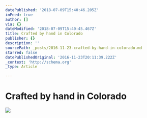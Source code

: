 ```yaml
---
datePublished: '2018-07-09T15:40:46.205Z'
inFeed: true
author: []
via: {}
dateModified: '2018-07-09T15:40:45.467Z'
title: Crafted by hand in Colorado
publisher: {}
description: ''
sourcePath: _posts/2016-11-23-crafted-by-hand-in-colorado.md
starred: false
datePublishedOriginal: '2016-11-23T20:11:39.222Z'
_context: 'http://schema.org'
_type: Article

---
```

# **Crafted by hand in Colorado**
![](https://imgflo.herokuapp.com/graph/2b2431f8e7ba7b0/4503f93f4bbdc293087b5c7b13541fbd/croprotate.jpg?cropheight=1606&cropwidth=1284&degrees=0&input=https%3A%2F%2Fthe-grid-user-content.s3-us-west-2.amazonaws.com%2Fe9a1d5a1-d061-4a9d-8b58-cdb2754cb253.jpg&x=12&y=12)